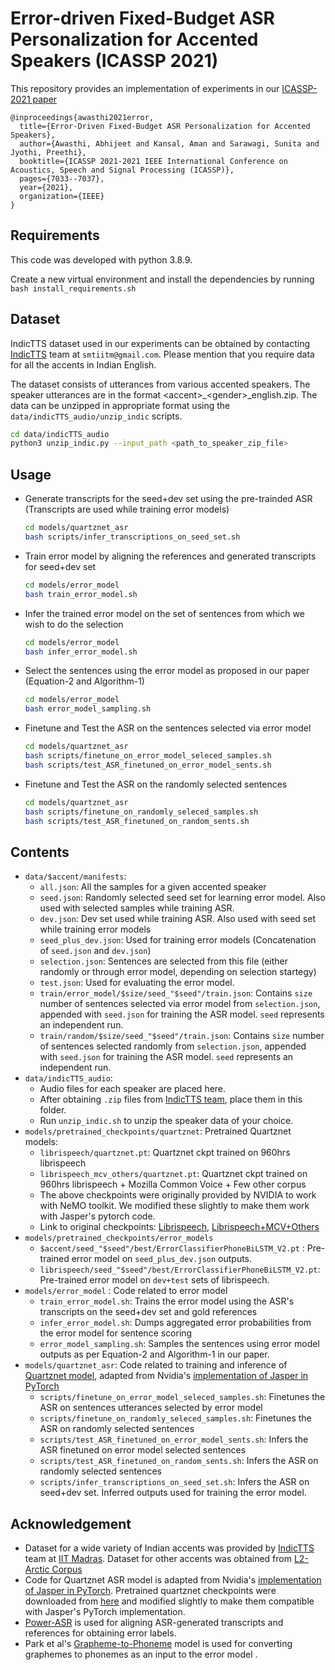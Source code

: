 # Error-driven Fixed-Budget ASR Personalization for Accented Speakers (ICASSP 2021)

This repository provides an implementation of experiments in our [ICASSP-2021 paper](https://arxiv.org/abs/2103.03142)

```text
@inproceedings{awasthi2021error,
  title={Error-Driven Fixed-Budget ASR Personalization for Accented Speakers},
  author={Awasthi, Abhijeet and Kansal, Aman and Sarawagi, Sunita and Jyothi, Preethi},
  booktitle={ICASSP 2021-2021 IEEE International Conference on Acoustics, Speech and Signal Processing (ICASSP)},
  pages={7033--7037},
  year={2021},
  organization={IEEE}
}
```

## Requirements

This code was developed with python 3.8.9.

Create a new virtual environment and install the dependencies by running `bash install_requirements.sh`

## Dataset

IndicTTS dataset used in our experiments can be obtained by contacting [IndicTTS](https://www.iitm.ac.in/donlab/tts/contact.php) team at `smtiitm@gmail.com`. Please mention that you require data for all the accents in Indian English.

The dataset consists of utterances from various accented speakers. The speaker utterances are in the format \<accent>\_\<gender>\_english.zip. The data can be unzipped in appropriate format using the `data/indicTTS_audio/unzip_indic` scripts.

```bash
cd data/indicTTS_audio
python3 unzip_indic.py --input_path <path_to_speaker_zip_file>
```

## Usage

- Generate transcripts for the seed+dev set using the pre-trainded ASR (Transcripts are used while training error models)

  ```bash
  cd models/quartznet_asr
  bash scripts/infer_transcriptions_on_seed_set.sh
  ```

- Train error model by aligning the references and generated transcripts for seed+dev set

  ```bash
  cd models/error_model
  bash train_error_model.sh
  ```

- Infer the trained error model on the set of sentences from which we wish to do the selection

  ```bash
  cd models/error_model
  bash infer_error_model.sh
  ```

- Select the sentences using the error model as proposed in our paper (Equation-2 and Algorithm-1)

  ```bash
  cd models/error_model
  bash error_model_sampling.sh
  ```

- Finetune and Test the ASR on the sentences selected via error model

  ```bash
  cd models/quartznet_asr
  bash scripts/finetune_on_error_model_seleced_samples.sh
  bash scripts/test_ASR_finetuned_on_error_model_sents.sh
  ```

- Finetune and Test the ASR on the randomly selected sentences

  ```bash
  cd models/quartznet_asr
  bash scripts/finetune_on_randomly_seleced_samples.sh
  bash scripts/test_ASR_finetuned_on_random_sents.sh
  ```

## Contents

- `data/$accent/manifests`:
  - `all.json`: All the samples for a given accented speaker
  - `seed.json`: Randomly selected seed set for learning error model. Also used with selected samples while training ASR.
  - `dev.json`: Dev set used while training ASR. Also used with seed set while training error models
  - `seed_plus_dev.json`: Used for training error models (Concatenation of `seed.json` and `dev.json`)
  - `selection.json`: Sentences are selected from this file (either randomly or through error model, depending on selection startegy)
  - `test.json`: Used for evaluating the error model.
  - `train/error_model/$size/seed_"$seed"/train.json`: Contains `size` number of sentences selected via error model from `selection.json`, appended with `seed.json` for training the ASR model. `seed` represents an independent run.
  - `train/random/$size/seed_"$seed"/train.json`: Contains `size` number of sentences selected randomly from `selection.json`, appended with `seed.json` for training the ASR model. `seed` represents an independent run.
- `data/indicTTS_audio`:
  - Audio files for each speaker are placed here.
  - After obtaining `.zip` files from [IndicTTS team](https://www.iitm.ac.in/donlab/tts/contact.php), place them in this folder.
  - Run `unzip_indic.sh` to unzip the speaker data of your choice.
- `models/pretrained_checkpoints/quartznet`: Pretrained Quartznet models:
  - `librispeech/quartznet.pt`: Quartznet ckpt trained on 960hrs librispeech
  - `librispeech_mcv_others/quartznet.pt`: Quartznet ckpt trained on 960hrs librispeech + Mozilla Common Voice + Few other corpus
  - The above checkpoints were originally provided by NVIDIA to work with NeMO toolkit. We modified these slightly to make them work with Jasper's pytorch code.
  - Link to original checkpoints: [Librispeech](https://ngc.nvidia.com/catalog/models/nvidia:quartznet_15x5_ls_sp), [Librispeech+MCV+Others](https://ngc.nvidia.com/catalog/models/nvidia:tlt-jarvis:speechtotext_english_quartznet)
- `models/pretrained_checkpoints/error_models`
  - `$accent/seed_"$seed"/best/ErrorClassifierPhoneBiLSTM_V2.pt` : Pre-trained error model on `seed_plus_dev.json` outputs.
  - `librispeech/seed_"$seed"/best/ErrorClassifierPhoneBiLSTM_V2.pt`: Pre-trained error model on `dev+test` sets of librispeech.
- `models/error_model` : Code related to error model
  - `train_error_model.sh`: Trains the error model using the ASR's transcripts on the seed+dev set and gold references
  - `infer_error_model.sh`: Dumps aggregated error probabilities from the error model for sentence scoring
  - `error_model_sampling.sh`: Samples the sentences using error model outputs as per Equation-2 and Algorithm-1 in our paper.
- `models/quartznet_asr`: Code related to training and inference of [Quartznet model](https://arxiv.org/pdf/1910.10261.pdf), adapted from Nvidia's [implementation of Jasper in PyTorch](https://github.com/NVIDIA/DeepLearningExamples/blob/master/PyTorch/SpeechRecognition/Jasper)
  - `scripts/finetune_on_error_model_seleced_samples.sh`: Finetunes the ASR on sentences utterances selected by error model
  - `scripts/finetune_on_randomly_seleced_samples.sh`: Finetunes the ASR on randomly selected sentences
  - `scripts/test_ASR_finetuned_on_error_model_sents.sh`: Infers the ASR finetuned on error model selected sentences
  - `scripts/test_ASR_finetuned_on_random_sents.sh`: Infers the ASR on randomly selected sentences
  - `scripts/infer_transcriptions_on_seed_set.sh`: Infers the ASR on seed+dev set. Inferred outputs used for training the error model.

## Acknowledgement

- Dataset for a wide variety of Indian accents was provided by [IndicTTS](https://www.iitm.ac.in/donlab/tts/contact.php) team at [IIT Madras](https://www.iitm.ac.in/). Dataset for other accents was obtained from [L2-Arctic Corpus](https://psi.engr.tamu.edu/l2-arctic-corpus/)
- Code for Quartznet ASR model is adapted from Nvidia's [implementation of Jasper in PyTorch](https://github.com/NVIDIA/DeepLearningExamples/blob/master/PyTorch/SpeechRecognition/Jasper). Pretrained quartznet checkpoints were downloaded from [here](https://ngc.nvidia.com/catalog/models/nvidia:quartznet_15x5_ls_sp) and modified slightly to make them compatible with Jasper's PyTorch implementation.
- [Power-ASR](https://github.com/NickRuiz/power-asr) is used for aligning ASR-generated transcripts and references for obtaining error labels.
- Park et al's [Grapheme-to-Phoneme](https://github.com/Kyubyong/g2p) model is used for converting graphemes to phonemes as an input to the error model .
